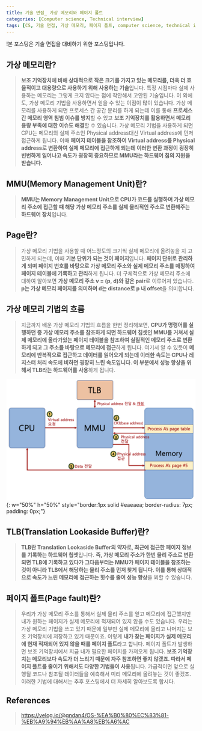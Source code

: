 ```yaml
---
title: 기술 면접_ 가상 메모리와 페이지 폴트
categories: [Computer science, Technical interview]
tags: [CS, 기술 면접, 가상 메모리, 페이지 폴트, computer science, technical interview, virtual memory, page fault]
---
```


!본 포스팅은 기술 면접을 대비하기 위한 포스팅입니다.

## 가상 메모리란?
> **보조 기억장치에 비해 상대적으로 작은 크기를 가지고 있는 메모리를, 더욱 더 효율적이고 대용량으로 사용하기 위해 사용하는 기술**입니다.
특정 시점마다 실제 사용하는 메모리는 그렇게 크지 않다는 점에 착안해서 고안된 기술입니다.
이 외에도, 가상 메모리 기법을 사용하면서 얻을 수 있는 이점이 많이 있습니다.
가상 메모리를 사용하게 되면 프로세스 간 공간 분리를 하게 되는데 이를 통해 **프로세스 간 메모리 영역 침범 이슈를 방지**할 수 있고 **보조 기억장치를 활용하면서 메모리 용량 부족에 대한 이슈도 해결**할 수 있습니다. 가상 메모리 기법을 사용하게 되면 CPU는 메모리의 실제 주소인 Physical address대신 Virtual address에 먼저 접근하게 됩니다. 이때 **페이지 테이블을 참조하여 Virtual address를 Physical address로 변환하여 실제 메모리에 접근하게 되는데 이러한 변환 과정이 굉장히 빈번하게 일어나고 속도가 굉장히 중요하므로 MMU라는 하드웨어 칩의 지원을 받습니다.**

## MMU(Memory Management Unit)란?
> **MMU는 Memory Management Unit으로 CPU가 코드를 실행하며 가상 메모리 주소에 접근할 때 해당 가상 메모리 주소를 실제 물리적인 주소로 변환해주는 하드웨어 장치**입니다.

## Page란?
> 가상 메모리 기법을 사용할 때 어느정도의 크기씩 실제 메모리에 올려놓을 지 고민하게 되는데, 이때 **기본 단위가 되는 것이 페이지**입니다. **페이지 단위로 관리하게 되며 페이지 번호를 바탕으로 가상 메모리 주소와 실제 메모리 주소를 매핑하여 페이지 테이블에 기록하고 관리**하게 됩니다.
더 구체적으로 가상 메모리 주소에 대하여 알아보면 **가상 메모리 주소 v = (p, d)와 같은 pair**로 이루어져 있습니다.
**p는 가상 메모리 페이지를 의미하며 d는 distance로 p 내 offset**을 의미합니다.

## 가상 메모리 기법의 흐름
> 지금까지 배운 가상 메모리 기법의 흐름을 한번 정리해보면, **CPU가 명령어를 실행하던 중 가상 메모리 주소를 참조하게 되면 하드웨어 칩셋인 MMU를 거쳐서 실제 메모리에 올라가있는 페이지 테이블을 참조하여 실질적인 메모리 주소로 변환하게 되고 그 주소를 바탕으로 메모리에 접근**하게 됩니다. 여기서 알 수 있듯이 **메모리에 반복적으로 접근하고 데이터를 읽어오게 되는데 이러한 속도는 CPU나 레지스터 처리 속도에 비하면 굉장히 느린 속도입니다. 이 부분에서 성능 향상을 위해서 TLB라는 하드웨어를 사용**하게 됩니다.

![virtual-memory](/assets/img/technical_interview/virtual-memory.png){: w="50%" h="50%" style="border:1px solid #eaeaea; border-radius: 7px; padding: 0px;"}

## TLB(Translation Lookaside Buffer)란?
> **TLB란 Translation Lookaside Buffer의 약자로, 최근에 접근한 페이지 정보를 기록하는 하드웨어 칩셋**입니다. **즉, 가상 메모리 주소가 한번 물리 주소로 변환되면 TLB에 기록하고 있다가 그다음부터는 MMU가 페이지 테이블을 참조하는 것이 아니라 TLB에서 해당하는 물리 주소를 먼저 찾게 됩니다. 이를 통해 상대적으로 속도가 느린 메모리에 접근하는 횟수를 줄여 성능 향상**을 꾀할 수 있습니다.

## 페이지 폴트(Page fault)란?
> 우리가 가상 메모리 주소를 통해서 실제 물리 주소를 얻고 메모리에 접근했지만 내가 원하는 페이지가 실제 메모리에 적재되어 있지 않을 수도 있습니다. 우리는 가상 메모리 기법을 쓰고 있기 때문에 일부만 실제 메모리에 올리고 나머지는 보조 기억장치에 저장하고 있기 때문이죠. 이렇게 **내가 찾는 페이지가 실제 메모리에 현재 적재되어 있지 않을 때를 페이지 폴트**라고 합니다. 페이지 폴트가 발생하면 보조 기억장치에서 지금 내가 필요한 페이지를 가져오게 됩니다. **보조 기억장치는 메모리보다 속도가 더 느리기 때문에 자주 참조하면 좋지 않겠죠. 따라서 페이지 폴트를 줄이기 위해서도 다양한 기법들이 사용**됩니다. 가급적이면 앞으로 실행될 코드나 참조될 데이터들을 예측해서 미리 메모리에 올려놓는 것이 좋겠죠. 이러한 기법에 대해서는 추후 포스팅에서 더 자세히 알아보도록 합시다.

## References
> https://velog.io/@gndan4/OS-%EA%B0%80%EC%83%81-%EB%A9%94%EB%AA%A8%EB%A6%AC
